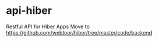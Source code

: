 # api-hiber
Restful API for Hiber Apps
Move to https://github.com/webtoor/hiber/tree/master/code/backend
